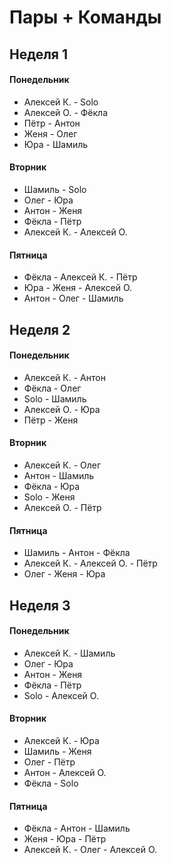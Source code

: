 # Пары + Команды

## Неделя 1

#### Понедельник

- Алексей К. - Solo
- Алексей О. - Фёкла
- Пётр - Антон
- Женя - Олег
- Юра - Шамиль

#### Вторник

- Шамиль - Solo
- Олег - Юра
- Антон - Женя
- Фёкла - Пётр
- Алексей К. - Алексей О.

#### Пятница

- Фёкла - Алексей К. - Пётр
- Юра - Женя - Алексей О.
- Антон - Олег - Шамиль

## Неделя 2

#### Понедельник

- Алексей К. - Антон
- Фёкла - Олег
- Solo - Шамиль
- Алексей О. - Юра
- Пётр - Женя

#### Вторник

- Алексей К. - Олег
- Антон - Шамиль
- Фёкла - Юра
- Solo - Женя
- Алексей О. - Пётр

#### Пятница

- Шамиль - Антон - Фёкла
- Алексей К. - Алексей О. - Пётр
- Олег - Женя - Юра

## Неделя 3

#### Понедельник

- Алексей К. - Шамиль
- Олег - Юра
- Антон - Женя
- Фёкла - Пётр
- Solo - Алексей О.

#### Вторник

- Алексей К. - Юра
- Шамиль - Женя
- Олег - Пётр
- Антон - Алексей О.
- Фёкла - Solo

#### Пятница

- Фёкла - Антон - Шамиль
- Женя - Юра - Пётр
- Алексей К. - Олег - Алексей О.
